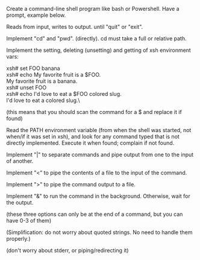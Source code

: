 Create a command-line shell program like bash or Powershell. Have a prompt, example below.

Reads from input, writes to output. until "quit" or "exit".

Implement "cd" and "pwd". (directly). cd must take a full or relative path.

Implement the setting, deleting (unsetting) and getting of xsh environment vars:

xsh# set FOO banana\
xsh# echo My favorite fruit is a $FOO.\
My favorite fruit is a banana.\
xsh# unset FOO\
xsh# echo I'd love to eat a $FOO colored slug.\
I'd love to eat a  colored slug.\

(this means that you should scan the command for a $<something> and replace it if found)

Read the PATH environment variable (from when the shell was started, not when/if it was set in xsh), and look for any command typed that is not directly implemented. Execute it when found; complain if not found.

Implement "|" to separate commands and pipe output from one to the input of another.

Implement "<" to pipe the contents of a file to the input of the command.

Implement ">" to pipe the command output to a file.

Implement "&" to run the command in the background. Otherwise, wait for the output.

(these three options can only be at the end of a command, but you can have 0-3 of them)

(Simplification: do not worry about quoted strings. No need to handle them properly.)

(don't worry about stderr, or piping/redirecting it)
